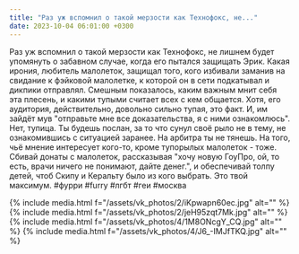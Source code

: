 ```yaml
---
title: "Раз уж вспомнил о такой мерзости как Технофокс, не..."
date: 2023-10-04 06:01:00 +0300
---
```


Раз уж вспомнил о такой мерзости как Технофокс, не лишнем будет упомянуть о забавном случае, когда его пытался защищать Эрик.
Какая ирония, любитель малолеток, защищал того, кого избивали заманив на свидание к фэйковой малолетке, к которой он в сети подкатывал и дикпики отправлял.
Смешным показалось, каким важным мнит себя эта плесень, и какими тупыми считает всех с кем общается. Хотя, его аудитория, действительно, довольно сильно тупая, это факт. И, им зайдёт мув "отправьте мне все доказательства, я с ними ознакомлюсь".
Нет, тупица. Ты будешь послан, за то что сунул своё рыло не в тему, не ознакомившись с ситуацией заранее. На арбитра ты не тянешь. На того, чьё мнение интересует кого-то, кроме тупорылых малолеток - тоже.
Сбивай донаты с малолеток, рассказывая "хочу новую ГоуПро, ой, то есть, врачи ничего не понимают, дайте денег.", и обеспечивай толпу детей, чтоб Скипу и Керальту было из кого выбрать. Это твой максимум.
#фурри #furry #лгбт #геи #москва


{% include media.html f="/assets/vk_photos/2/iKpwapn60ec.jpg" alt="" %}
{% include media.html f="/assets/vk_photos/2/jeH95zqt7Mk.jpg" alt="" %}
{% include media.html f="/assets/vk_photos/4/1M8ONcgY_CQ.jpg" alt="" %}
{% include media.html f="/assets/vk_photos/4/J6_-IMJfTKQ.jpg" alt="" %}
